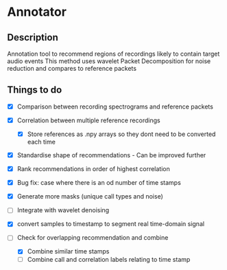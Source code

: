 # Annotator

## Description
Annotation tool to recommend regions of recordings likely to contain target audio events
This method uses wavelet Packet Decomposition for noise reduction and compares to reference packets

## Things to do
- [x] Comparison between recording spectrograms and reference packets
  
- [x] Correlation between multiple reference recordings
  - [x] Store references as .npy arrays so they dont need to be converted each time
- [x] Standardise shape of recommendations - Can be improved further
- [x] Rank recommendations in order of highest correlation
- [x] Bug fix: case where there is an od number of time stamps

- [x] Generate more masks (unique call types and noise)
- [ ] Integrate with wavelet denoising 
- [x] convert samples to timestamp to segment real time-domain signal
- [ ] Check for overlapping recommendation and combine
  - [x] Combine similar time stamps
  - [ ] Combine call and correlation labels relating to time stamp